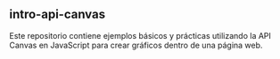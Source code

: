 ## intro-api-canvas
Este repositorio contiene ejemplos básicos y prácticas utilizando la API Canvas en JavaScript para crear gráficos dentro de una página web.
